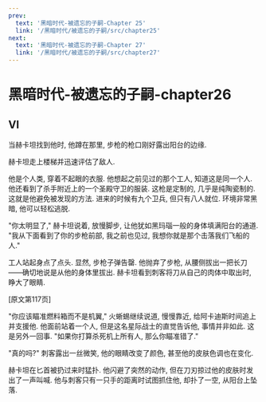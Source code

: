 ```yaml
---
prev:
  text: '黑暗时代-被遗忘的子嗣-Chapter 25'
  link: '/黑暗时代/被遗忘的子嗣/src/chapter25'
next:
  text: '黑暗时代-被遗忘的子嗣-Chapter 27'
  link: '/黑暗时代/被遗忘的子嗣/src/chapter27'
---
```


# 黑暗时代-被遗忘的子嗣-chapter26

## VI

当赫卡坦找到他时, 他蹲在那里, 步枪的枪口刚好露出阳台的边缘.

赫卡坦走上楼梯并迅速评估了敌人.

他是个人类, 穿着不起眼的衣服. 他想起之前见过的那个工人, 知道这是同一个人. 他还看到了杀手附近上的一个圣殿守卫的服装. 这枪是定制的, 几乎是纯陶瓷制的. 这就是他避免被发现的方法. 进来的时候有九个卫兵, 但只有八人就位. 环境非常黑暗, 他可以轻松逃脱.

"你太明显了," 赫卡坦说着, 放慢脚步, 让他犹如黑玛瑙一般的身体填满阳台的通道. "我从下面看到了你的步枪前部, 我之前也见过, 我想你就是那个击落我们飞船的人."

工人站起身点了点头. 显然, 步枪子弹告罄. 他抛弃了步枪, 从腰侧拔出一把长刀——确切地说是从他的身体里拔出. 赫卡坦看到刺客将刀从自己的肉体中取出时, 睁大了眼睛.

[原文第117页]

"你应该瞄准燃料箱而不是机翼," 火蜥蜴继续说道, 慢慢靠近, 给阿卡迪斯时间追上并支援他. 他面前站着一个人, 但是这名星际战士的直觉告诉他, 事情并非如此. 这是另外一回事. "如果你打算杀死机上所有人, 那么你瞄准错了."

"真的吗?" 刺客露出一丝微笑, 他的眼睛改变了颜色, 甚至他的皮肤色调也在变化.

赫卡坦在匕首被扔过来时猛扑. 他闪避了突然的动作, 但在刀刃掠过他的皮肤时发出了一声叫喊. 他与刺客只有一只手的距离时试图抓住他, 却扑了一空, 从阳台上坠落.
